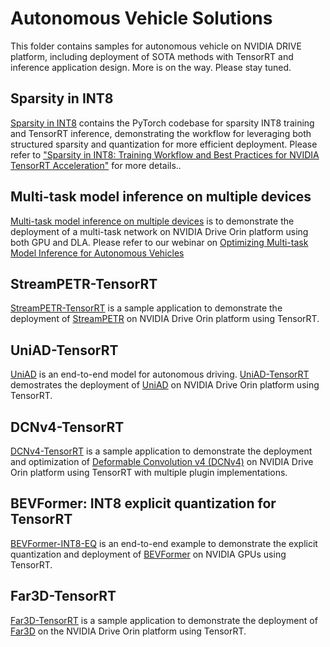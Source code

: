 # Autonomous Vehicle Solutions
This folder contains samples for autonomous vehicle on NVIDIA DRIVE platform, including deployment of SOTA methods with TensorRT and inference application design. More is on the way. Please stay tuned.

## Sparsity in INT8
[Sparsity in INT8](./SparsityINT8/) contains the PyTorch codebase for sparsity INT8 training and TensorRT inference, demonstrating the workflow for leveraging both structured sparsity and quantization for more efficient deployment. Please refer to ["Sparsity in INT8: Training Workflow and Best Practices for NVIDIA TensorRT Acceleration"](https://developer.nvidia.com/blog/sparsity-in-int8-training-workflow-and-best-practices-for-tensorrt-acceleration/) for more details..

## Multi-task model inference on multiple devices
[Multi-task model inference on multiple devices](./mtmi/) is to demonstrate the deployment of a multi-task network on NVIDIA Drive Orin platform using both GPU and DLA. Please refer to our webinar on [Optimizing Multi-task Model Inference for Autonomous Vehicles](https://www.nvidia.com/en-us/on-demand/session/other2024-inferenceauto/)

## StreamPETR-TensorRT
[StreamPETR-TensorRT](./streampetr-trt/) is a sample application to demonstrate the deployment of [StreamPETR](https://github.com/exiawsh/StreamPETR/tree/main) on NVIDIA Drive Orin platform using TensorRT.

## UniAD-TensorRT
[UniAD](https://arxiv.org/abs/2212.10156) is an end-to-end model for autonomous driving. [UniAD-TensorRT](./uniad-trt/) demostrates the deployment of [UniAD](https://github.com/OpenDriveLab/UniAD) on NVIDIA Drive Orin platform using TensorRT. 

## DCNv4-TensorRT
[DCNv4-TensorRT](./dcnv4-trt/) is a sample application to demonstrate the deployment and optimization of [Deformable Convolution v4 (DCNv4)](https://github.com/OpenGVLab/DCNv4) on NVIDIA Drive Orin platform using TensorRT with multiple plugin implementations.

## BEVFormer: INT8 explicit quantization for TensorRT
[BEVFormer-INT8-EQ](./bevformer-int8-eq) is an end-to-end example to demonstrate the explicit quantization and deployment of [BEVFormer](https://github.com/fundamentalvision/BEVFormer) on NVIDIA GPUs using TensorRT.

## Far3D-TensorRT
[Far3D-TensorRT](./far3d-trt) is a sample application to demonstrate the deployment of [Far3D](https://github.com/megvii-research/Far3D) on the NVIDIA Drive Orin platform using TensorRT.